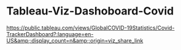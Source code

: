 # Tableau-Viz-Dashoboard-Covid
https://public.tableau.com/views/GlobalCOVID-19Statistics/Covid-TrackerDashboard?:language=en-US&amp;:display_count=n&amp;:origin=viz_share_link
